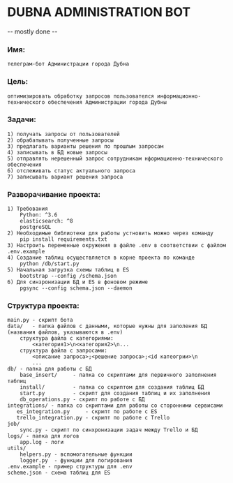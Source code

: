 # DUBNA ADMINISTRATION BOT
-- mostly done --
### Имя: 
    телеграм-бот Администрации города Дубна

### Цель:
    оптимизировать обработку запросов пользователся информационно-технического обеспечения Администрации города Дубны

### Задачи:
    1) получать запросы от пользователей 
    2) обрабатывать полученные запросы
    3) предлагать варианты решения по прошлым запросам
    4) записывать в БД новые запросы 
    5) отправлять нерешенный запрос сотрудникам нформационно-технического обеспечения
    6) отслеживать статус актуального запроса 
    7) записывать вариант решения запроса

### Разворачивание проекта: 
    1) Требования
        Python: ^3.6
        elasticsearch: ^8
        postgreSQL
    2) Необходимые библиотеки для работы устновить можно через команду
        pip install requirements.txt
    3) Настроить переменные окружения в файле .env в соответствии с файлом .env.example
    4) Создание таблиц осуществляется в корне проекта по команде
        python /db/start.py
    5) Начальная загрузка схемы таблиц в ES
        bootstrap --config /schema.json
    6) Для синзронизации БД и ES в фоновом режиме
        pgsync --config schema.json --daemon

### Структура проекта:
    main.py - скрипт бота
    data/   - папка файлов с данными, которые нужны для заполения БД (названия файлов, указываются в .env)
        структура файла с категориями: 
            <категория1>\n<категория2>\n...
        структура файла с запросами:
            <описание запроса>;<решение запроса>;<id катеогрии>\n
            ...
    db/ - папка для работы с БД 
        base_insert/     - папка со скриптами для первичного заполнения таблиц
        install/         - папка со скриптом для создания таблиц БД
        start.py         - скрипт для создания таблиц и их заполнения
        db_operations.py - скрипт по работе с БД
    integrations/ - папка со скриптами для работы со сторонними сервисами
       es_integration.py     - скрипт по работе с ES
       trello_integration.py - скрипт по работе с Trello
    job/ 
        sync.py - скрипт по синхронизации задач между Trello и БД
    logs/ - папка для логов
        app.log - логи
    utils/
        helpers.py - вспомогательные функции
        logger.py  - функции для логирования
    .env.example - пример структуры для .env
    scheme.json - схема таблиц для ES



